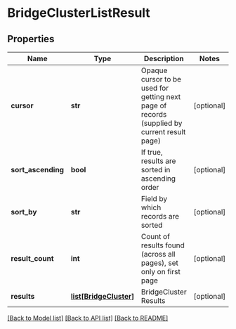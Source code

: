 # BridgeClusterListResult

## Properties
Name | Type | Description | Notes
------------ | ------------- | ------------- | -------------
**cursor** | **str** | Opaque cursor to be used for getting next page of records (supplied by current result page) | [optional] 
**sort_ascending** | **bool** | If true, results are sorted in ascending order | [optional] 
**sort_by** | **str** | Field by which records are sorted | [optional] 
**result_count** | **int** | Count of results found (across all pages), set only on first page | [optional] 
**results** | [**list[BridgeCluster]**](BridgeCluster.md) | BridgeCluster Results | [optional] 

[[Back to Model list]](../README.md#documentation-for-models) [[Back to API list]](../README.md#documentation-for-api-endpoints) [[Back to README]](../README.md)

